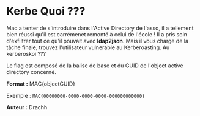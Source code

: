 # Kerbe Quoi ???

Mac a tenter de s'introduire dans l'Active Directory de l'asso, il a tellement bien réussi qu'il est carrémenet remonté à celui de l'école ! Il a pris soin d'exfiltrer tout ce qu'il pouvait avec **ldap2json**. Mais il vous charge de la tâche finale, trouvez l'utilisateur vulnerable au Kerberoasting. Au kerberoskoi ???

Le flag est composé de la balise de base et du GUID de l'object active directory concerné.

**Format :** MAC{objectGUID}

Exemple : `MAC{00000000-0000-0000-0000-000000000000}`

**Auteur :** Drachh
